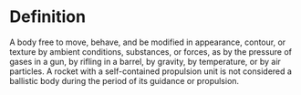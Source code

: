 # Definition

A body free to move, behave, and be modified in appearance, contour, or
texture by ambient conditions, substances, or forces, as by the pressure
of gases in a gun, by rifling in a barrel, by gravity, by temperature,
or by air particles. A rocket with a self-contained propulsion unit is
not considered a ballistic body during the period of its guidance or
propulsion.
